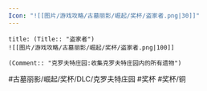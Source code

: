 ```yaml
---
Icon: "![[图片/游戏攻略/古墓丽影/崛起/奖杯/盗家者.png|30]]"
---
```

```ad-common-bronze-trophy
title: (Title:: "盗家者")
![[图片/游戏攻略/古墓丽影/崛起/奖杯/盗家者.png|100]]

(Comment:: "克罗夫特庄园:收集克罗夫特庄园内的所有遗物")
```

#古墓丽影/崛起/奖杯/DLC/克罗夫特庄园 #奖杯 #奖杯/铜
